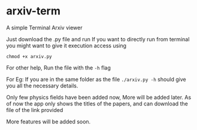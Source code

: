 # arxiv-term
A simple Terminal Arxiv viewer

Just download the .py file and run
If you want to directly run from terminal you might want to give it execution access using 

```chmod +x arxiv.py```

For other help, Run the file with the ```-h```  flag

For Eg: If you are in the same folder as the file  ```./arxiv.py -h``` should give you all the necessary details.

Only few physics fields have been added now, More will be added later. As of now the app only shows the titles of the papers,
and can download the file of the link provided

More features will be added soon.
